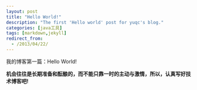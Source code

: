 ```yaml
---
layout: post
title: "Hello World!"
description: "The first 'Hello world' post for yuqc's blog."
categories: [java工具]
tags: [markdown,jekyll]
redirect_from:
  - /2013/04/22/
---
```

我的博客第一篇：Hello World! 

**机会往往是长期准备和酝酿的，而不能只靠一时的主动与激情，所以，认真写好技术博客吧!**